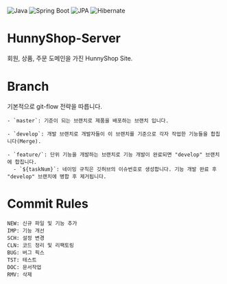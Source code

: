 ![Java](https://img.shields.io/badge/Java-11-red.svg)
![Spring Boot](https://img.shields.io/badge/Spring%20Boot-2.7.6-green.svg)
![JPA](https://img.shields.io/badge/Jpa-2.7.6-green.svg)
![Hibernate](https://img.shields.io/badge/Hibernate-5.6.14-orange.svg)
# HunnyShop-Server
회원, 상품, 주문 도메인을 가진 HunnyShop Site.

# Branch
기본적으로 git-flow 전략을 따릅니다.
```
- `master`: 기준이 되는 브랜치로 제품을 배포하는 브랜치 입니다.

- `develop`: 개발 브랜치로 개발자들이 이 브랜치를 기준으로 각자 작업한 기능들을 합칩니다(Merge).

- `feature/`: 단위 기능을 개발하는 브랜치로 기능 개발이 완료되면 "develop" 브랜치에 합칩니다.
  - `${taskNum}`: 네이밍 규칙은 깃허브의 이슈번호로 생성합니다. 기능 개발 완료 후 "develop" 브랜치에 병합 후 제거됩니다.
```
# Commit Rules
```
NEW: 신규 파일 및 기능 추가
IMP: 기능 개선
SCH: 설정 변경
CLN: 코드 정리 및 리팩토링
BUG: 버그 픽스
TST: 테스트
DOC: 문서작업
RMV: 삭제
```
